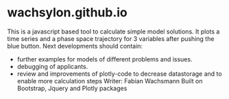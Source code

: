 # wachsylon.github.io
This is a javascript based tool to calculate simple model solutions. It plots a time series and a phase space trajectory for 3 variables after pushing
the blue button. Next developments should contain: 
  - further examples for models of different problems and issues.
  - debugging of applicants.
  - review and improvements of plotly-code to decrease datastorage and to enable more calculation steps
Writer: Fabian Wachsmann
Built on Bootstrap, Jquery and Plotly packages

